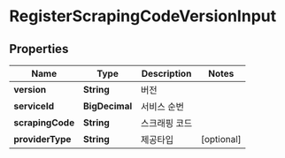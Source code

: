 

# RegisterScrapingCodeVersionInput


## Properties

Name | Type | Description | Notes
------------ | ------------- | ------------- | -------------
**version** | **String** | 버전 | 
**serviceId** | **BigDecimal** | 서비스 순번 | 
**scrapingCode** | **String** | 스크래핑 코드 | 
**providerType** | **String** | 제공타입 |  [optional]



